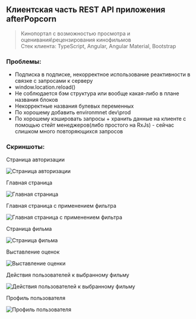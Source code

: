 ## Клиентская часть REST API приложения afterPopcorn

> Кинопортал с возможностью просмотра и оценивания\рецензирования кинофильмов <br/>
> Стек клиента: TypeScript, Angular, Angular Material, Bootstrap

### Проблемы:
- Подписка в подписке, некорректное использование реактивности в связке с запросами к серверу
- window.location.reload()
- Не соблюдается бэм структура или вообще какая-либо в плане названия блоков
- Некорректные названия булевых переменных
- По хорошему добавить environmnet dev\prod
- По хорошему кэшировать запросы + хранить данные на клиенте с помощью стейт менеджеров(либо простого на RxJs)  - сейчас слишком много повторяющихся запросов

### Скриншоты:
Страница авторизации

<image src="https://imgur.com/5VAqHm2.jpg" alt="Страница авторизации">
  
Главная страница

<image src="https://imgur.com/pdKH5bm.jpg" alt="Главная страница">

Главная страница с применением фильтра

<image src="https://imgur.com/1j9cunn.jpg" alt="Главная страница с применением фильтра">

Страница фильма

<image src="https://imgur.com/9agQAjW.jpg" alt="Страница фильма">

Выставление оценок

<image src="https://imgur.com/gdvxAFR.jpg" alt="Выставление оценки">

Действия пользователей к выбранному фильму

<image src="https://imgur.com/fnZlQ6O.jpg" alt="Действия пользователей к выбранному фильму">

Профиль пользователя

<image src="https://imgur.com/v4zbZw2.jpg" alt="Профиль пользователя">
